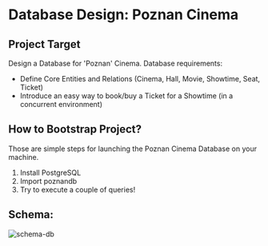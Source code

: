# Database Design: Poznan Cinema

## Project Target 
Design a Database for 'Poznan' Cinema.
Database requirements:
- Define Core Entities and Relations (Cinema, Hall, Movie, Showtime, Seat, Ticket)
- Introduce an easy way to book/buy a Ticket for a Showtime (in a concurrent environment)

## How to Bootstrap Project?
Those are simple steps for launching the Poznan Cinema Database on your machine.
1. Install PostgreSQL
2. Import poznandb
3. Try to execute a couple of queries!

## Schema:
![schema-db](https://github.com/artemkurylo/poznan-cinema/assets/129063063/130c66f9-0c41-4d72-86bb-5e11d6aadd73)
